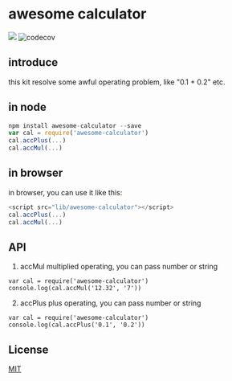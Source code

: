 # awesome calculator 

![](https://travis-ci.org/olyy111/awesome-calculator.svg?branch=master)
![codecov](https://codecov.io/gh/olyy111/js-calculator/branch/master/graph/badge.svg)

## introduce
this kit resolve some awful operating problem, like
"0.1 + 0.2" etc.

## in node
```javascript
npm install awesome-calculator --save
var cal = require('awesome-calculator')
cal.accPlus(...)
cal.accMul(...)
```

## in browser
in browser, you can use it like this:

```javascript
<script src="lib/awesome-calculator"></script>
cal.accPlus(...)
cal.accMul(...)
```

## API

1. accMul
multiplied  operating, you can pass number or string
```
var cal = require('awesome-calculator')
console.log(cal.accMul('12.32', '7'))

```

2. accPlus
plus operating,  you can pass number or string
```
var cal = require('awesome-calculator')
console.log(cal.accPlus('0.1', '0.2'))
```

## License

[MIT](LICENSE)

